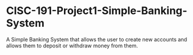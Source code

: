 # CISC-191-Project1-Simple-Banking-System
A Simple Banking System that allows the user to create new accounts and allows them to deposit or withdraw money from them.
